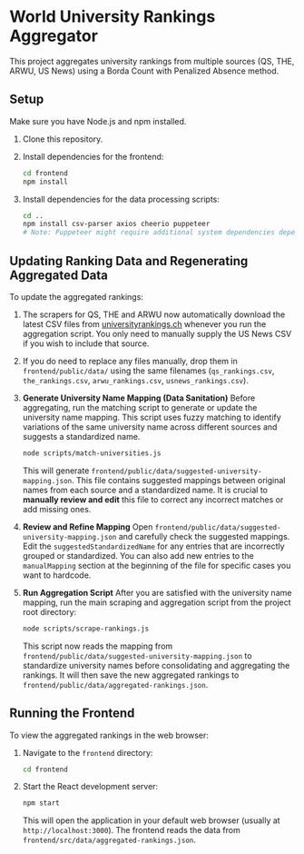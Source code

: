 # World University Rankings Aggregator

This project aggregates university rankings from multiple sources (QS, THE, ARWU, US News) using a Borda Count with Penalized Absence method.

## Setup

Make sure you have Node.js and npm installed.

1. Clone this repository.
2. Install dependencies for the frontend:

   ```bash
   cd frontend
   npm install
   ```

3. Install dependencies for the data processing scripts:

   ```bash
   cd ..
   npm install csv-parser axios cheerio puppeteer
   # Note: Puppeteer might require additional system dependencies depending on your OS.
   ```

## Updating Ranking Data and Regenerating Aggregated Data

To update the aggregated rankings:

1. The scrapers for QS, THE and ARWU now automatically download the latest CSV files from [universityrankings.ch](https://www.universityrankings.ch) whenever you run the aggregation script. You only need to manually supply the US News CSV if you wish to include that source.
2. If you do need to replace any files manually, drop them in `frontend/public/data/` using the same filenames (`qs_rankings.csv`, `the_rankings.csv`, `arwu_rankings.csv`, `usnews_rankings.csv`).

3. **Generate University Name Mapping (Data Sanitation)**
   Before aggregating, run the matching script to generate or update the university name mapping. This script uses fuzzy matching to identify variations of the same university name across different sources and suggests a standardized name.

   ```bash
   node scripts/match-universities.js
   ```

   This will generate `frontend/public/data/suggested-university-mapping.json`. This file contains suggested mappings between original names from each source and a standardized name. It is crucial to **manually review and edit** this file to correct any incorrect matches or add missing ones.

4. **Review and Refine Mapping**
   Open `frontend/public/data/suggested-university-mapping.json` and carefully check the suggested mappings. Edit the `suggestedStandardizedName` for any entries that are incorrectly grouped or standardized. You can also add new entries to the `manualMapping` section at the beginning of the file for specific cases you want to hardcode.

5. **Run Aggregation Script**
   After you are satisfied with the university name mapping, run the main scraping and aggregation script from the project root directory:

   ```bash
   node scripts/scrape-rankings.js
   ```

   This script now reads the mapping from `frontend/public/data/suggested-university-mapping.json` to standardize university names before consolidating and aggregating the rankings. It will then save the new aggregated rankings to `frontend/public/data/aggregated-rankings.json`.

## Running the Frontend

To view the aggregated rankings in the web browser:

1. Navigate to the `frontend` directory:

   ```bash
   cd frontend
   ```

2. Start the React development server:

   ```bash
   npm start
   ```

   This will open the application in your default web browser (usually at `http://localhost:3000`). The frontend reads the data from `frontend/src/data/aggregated-rankings.json`. 
